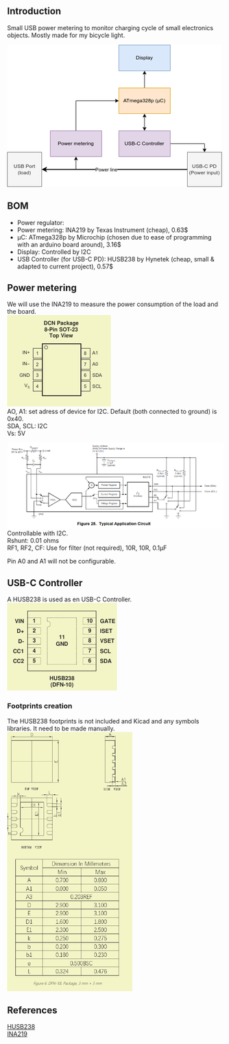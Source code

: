 
## Introduction
Small USB power metering to monitor charging cycle of small electronics objects. Mostly made for my bicycle light.

![](attachments/block-diagram-usb-power-metering.png)

## BOM
- Power regulator: 
- Power metering: INA219 by Texas Instrument (cheap), 0.63$
- µC: ATmega328p by Microchip (chosen due to ease of programming with an arduino board around), 3.16$
- Display: Controlled by I2C
- USB Controller (for USB-C PD): HUSB238 by Hynetek (cheap, small & adapted to current project), 0.57$

## Power metering
We will use the INA219 to measure the power consumption of the load and the board.   
![](attachments/ina219-pinout-packaging.png)  
AO, A1: set adress of device for I2C. Default (both connected to ground) is 0x40.  
SDA, SCL: I2C  
Vs: 5V  

![](attachments/INA219-typical-applications-circuit.png)  
Controllable with I2C.  
Rshunt: 0.01 ohms  
RF1, RF2, CF: Use for filter (not required), 10R, 10R, 0.1µF  

Pin A0 and A1 will not be configurable.  

## USB-C Controller
A HUSB238 is used as en USB-C Controller.
![](attachments/husb238-pinout.png)  

### Footprints creation
The HUSB238 footprints is not included and Kicad and any symbols libraries.  It need to be made manually.  
![](attachments/HUSB238-DFN-10L-package-dimensions.png)

## References
[HUSB238](https://www.hynetek.com/uploadfiles/site/219/news/aabbbbdb-48c9-4a44-a6dc-2c15f53282e6.pdf)  
[INA219](https://www.ti.com/lit/ds/symlink/ina219.pdf)  
